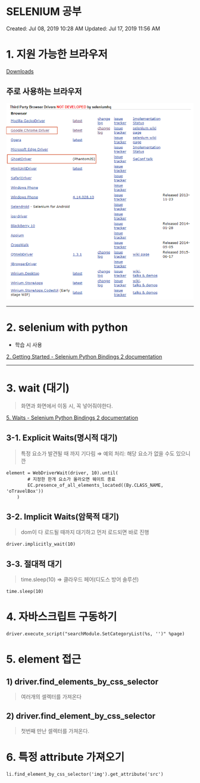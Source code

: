 # SELENIUM 공부 

Created: Jul 08, 2019 10:28 AM
Updated: Jul 17, 2019 11:56 AM

# 1. 지원 가능한 브라우저

[Downloads](https://www.seleniumhq.org/download/)

## 주로 사용하는 브라우저

![./Untitled-a0e40da3-e803-4b04-8e3d-4cbba1e3c76c.png](Untitled-a0e40da3-e803-4b04-8e3d-4cbba1e3c76c.png)

---

# 2. selenium with python

- 학습 시 사용

[2. Getting Started - Selenium Python Bindings 2 documentation](https://selenium-python.readthedocs.io/getting-started.html)

---

# 3. wait (대기)

> 화면과 화면에서 이동 시, 꼭 넣어줘야한다.

[5. Waits - Selenium Python Bindings 2 documentation](https://selenium-python.readthedocs.io/waits.html)

## 3-1. Explicit Waits(명시적 대기)

> 특정 요소가 발견될 때 까지 기다림 ⇒ 예외 처리: 해당 요소가 없을 수도 있으니깐

    element = WebDriverWait(driver, 10).until(
            # 지정한 한개 요소가 올라오면 웨이트 종료
            EC.presence_of_all_elements_located((By.CLASS_NAME, 'oTravelBox'))
        )

## 3-2. Implicit Waits(암묵적 대기)

> dom이 다 로드될 때까지 대기하고 먼저 로드되면 바로 진행

    driver.implicitly_wait(10)

## 3-3. 절대적 대기

> time.sleep(10) ⇒ 클라우드 페어(디도스 방어 솔루션)

    time.sleep(10)

# 4. 자바스크립트 구동하기

    driver.execute_script("searchModule.SetCategoryList(%s, '')" %page)
    
 # 5. element 접근

## 1) driver.find_elements_by_css_selector

> 여러개의 셀렉터를 가져온다

## 2) driver.find_element_by_css_selector

> 첫번째 만난 셀렉터를 가져온다.

# 6. 특정 attribute 가져오기

    li.find_element_by_css_selector('img').get_attribute('src')